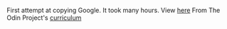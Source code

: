 First attempt at copying Google. It took many hours.
View [here](https://codepen.io/deahopes/full/rNOBJgB)
From The Odin Project's [curriculum](http://www.theodinproject.com/courses/web-development-101/lessons/html-css)